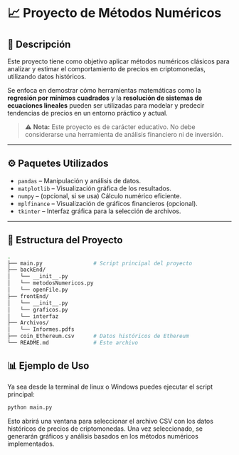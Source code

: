 # 📈 Proyecto de Métodos Numéricos

## 🧠 Descripción

Este proyecto tiene como objetivo aplicar métodos numéricos clásicos para analizar y estimar el comportamiento de precios en criptomonedas, utilizando datos históricos.

Se enfoca en demostrar cómo herramientas matemáticas como la **regresión por mínimos cuadrados** y la **resolución de sistemas de ecuaciones lineales** pueden ser utilizadas para modelar y predecir tendencias de precios en un entorno práctico y actual.

> ⚠️ **Nota:** Este proyecto es de carácter educativo. No debe considerarse una herramienta de análisis financiero ni de inversión.

---

## ⚙️ Paquetes Utilizados

- `pandas` – Manipulación y análisis de datos.
- `matplotlib` – Visualización gráfica de los resultados.
- `numpy` – (opcional, si se usa) Cálculo numérico eficiente.
- `mplfinance` – Visualización de gráficos financieros (opcional).
- `tkinter` – Interfaz gráfica para la selección de archivos.

---

## 📁 Estructura del Proyecto

```bash
.
├── main.py                # Script principal del proyecto
├── backEnd/                
│   └── __init__.py         
│   └── metodosNumericos.py       
│   └── openFile.py      
├── frontEnd/                  
│   └── __init__.py          
│   └── graficos.py         
│   └── interfaz          
├── Archivos/                 
│   └── Informes.pdfs         
├── coin_Ethereum.csv      # Datos históricos de Ethereum
└── README.md              # Este archivo
```

## 📊 Ejemplo de Uso

Ya sea desde la terminal de linux o Windows puedes ejecutar el script principal:

```bash
python main.py
```
Esto abrirá una ventana para seleccionar el archivo CSV con los datos históricos de precios de criptomonedas. 
Una vez seleccionado, se generarán gráficos y análisis basados en los métodos numéricos implementados.